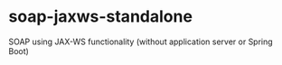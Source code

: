 # soap-jaxws-standalone
SOAP using JAX-WS functionality (without application server or Spring Boot)
